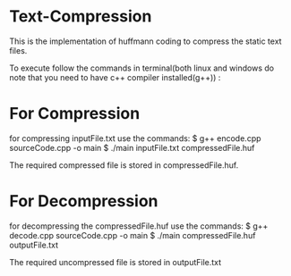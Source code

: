 # Text-Compression
This is the implementation of huffmann coding to compress the static text files.

To execute follow the commands in terminal(both linux and windows do note that you need to have c++ compiler installed(g++)) :

# For Compression
for compressing inputFile.txt use the commands:
    $ g++ encode.cpp sourceCode.cpp -o main
    $ ./main inputFile.txt compressedFile.huf

The required compressed file is stored in compressedFile.huf.

# For Decompression
for decompressing the compressedFile.huf use the commands:
    $ g++ decode.cpp sourceCode.cpp -o main
    $ ./main compressedFile.huf outputFile.txt

The required uncompressed file is stored in outputFile.txt
